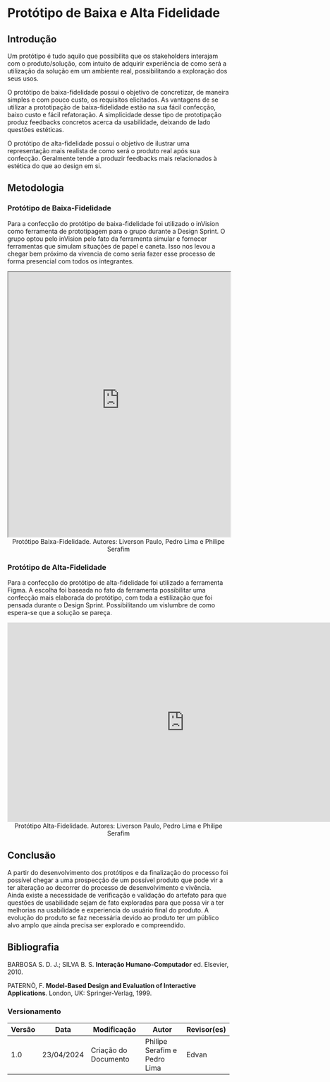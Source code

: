 # Protótipo de Baixa e Alta Fidelidade

## Introdução

Um protótipo é tudo aquilo que possibilita que os stakeholders interajam com o produto/solução, com intuito de adquirir experiência de como será a utilização da solução em um ambiente real, possibilitando a exploração dos seus usos.

O protótipo de baixa-fidelidade possui o objetivo de concretizar, de maneira simples e com pouco custo, os requisitos elicitados. As vantagens de se utilizar a prototipação de baixa-fidelidade estão na sua fácil confecção, baixo custo e fácil refatoração. A simplicidade desse tipo de prototipação produz feedbacks concretos acerca da usabilidade, deixando de lado questões estéticas.

O protótipo de alta-fidelidade possui o objetivo de ilustrar uma representação mais realista de como será o produto real após sua confecção. Geralmente tende a produzir feedbacks mais relacionados à estética do que ao design em si.

## Metodologia

### Protótipo de Baixa-Fidelidade

Para a confecção do protótipo de baixa-fidelidade foi utilizado o inVision como ferramenta de prototipagem para o grupo durante a Design Sprint. O grupo optou pelo inVision pelo fato da ferramenta simular e fornecer ferramentas que simulam situações de papel e caneta. Isso nos levou a chegar bem próximo da vivencia de como seria fazer esse processo de forma presencial com todos os integrantes.

<iframe width="100%" height="600px" src="https://chapa-quente.invisionapp.com/console/share/2F8QHEYXJPB"></iframe>
<figcaption style="text-align: center">Protótipo Baixa-Fidelidade. Autores: Liverson Paulo, Pedro Lima e Philipe Serafim</figcaption>

### Protótipo de Alta-Fidelidade

Para a confecção do protótipo de alta-fidelidade foi utilizado a ferramenta Figma. A escolha foi baseada no fato da ferramenta possibilitar uma confecção mais elaborada do protótipo, com toda a estilização que foi pensada durante o Design Sprint. Possibilitando um vislumbre de como espera-se que a solução se pareça.

<iframe style="border: 1px solid rgba(0, 0, 0, 0.1);" width="800" height="450" src="https://www.figma.com/embed?embed_host=share&url=https%3A%2F%2Fwww.figma.com%2Fproto%2FbqqONaEFmeFFUBjrf9fUXt%2FChapa-Quente%3Fnode-id%3D15%253A232%26scaling%3Dscale-down-width%26page-id%3D9%253A2%26starting-point-node-id%3D15%253A232" allowfullscreen></iframe>
<figcaption style="text-align: center">Protótipo Alta-Fidelidade. Autores: Liverson Paulo, Pedro Lima e Philipe Serafim</figcaption>

## Conclusão

A partir do desenvolvimento dos protótipos e da finalização do processo foi possível chegar a uma prospecção de um possível produto que pode vir a ter alteração ao decorrer do processo de desenvolvimento e vivência. Ainda existe a necessidade de verificação e validação do artefato para que questões de usabilidade sejam de fato exploradas para que possa vir a ter melhorias na usabilidade e experiencia do usuário final do produto. A evolução do produto se faz necessária devido ao produto ter um público alvo amplo que ainda precisa ser explorado e compreendido.

## Bibliografia

BARBOSA S. D. J.; SILVA B. S. **Interação Humano-Computador** ed. Elsevier, 2010.

PATERNÒ, F. **Model-Based Design and Evaluation of Interactive Applications**. London, UK: Springer-Verlag, 1999.


### Versionamento

| Versão | Data       | Modificação          | Autor                        | Revisor(es) |
| ------ | ---------- | -------------------- | ---------------------------- | ----------- |
| 1.0    | 23/04/2024 | Criação do Documento | Philipe Serafim e Pedro Lima | Edvan       |